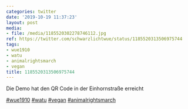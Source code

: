 ```yaml
---
categories: twitter
date: '2019-10-19 11:37:23'
layout: post
media:
- file: /media/1185520302278746112.jpg
ref: https://twitter.com/schwarzlichtwue/status/1185520313506975744
tags:
- wue1910
- watu
- animalrightsmarch
- vegan
title: 1185520313506975744
---
```

Die Demo hat den QR Code in der Einhornstraße erreicht

[#wue1910](/t/wue1910) [#watu](/t/watu) [#vegan](/t/vegan) [#animalrightsmarch](/t/animalrightsmarch) 